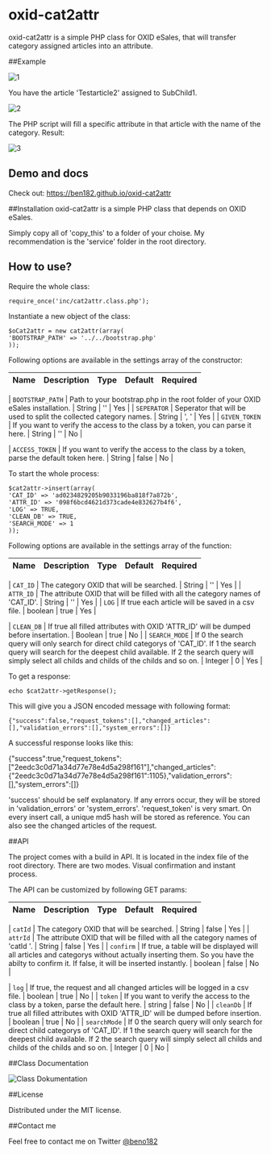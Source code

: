 # oxid-cat2attr

oxid-cat2attr is a simple PHP class for OXID eSales, that will transfer category assigned articles into an attribute.

##Example

![1](/images/1.jpg?raw=true "1")

You have the article 'Testarticle2' assigned to SubChild1.

![2](/images/2.jpg?raw=true "2")

The PHP script will fill a specific attribute in that article with the name of the category.
Result:

![3](/images/3.jpg?raw=true "3")

## Demo and docs
Check out: https://ben182.github.io/oxid-cat2attr

##Installation
oxid-cat2attr is a simple PHP class that depends on OXID eSales.

Simply copy all of 'copy_this' to a folder of your choise. My recommendation is the 'service' folder in the root directory.

## How to use?

Require the whole class:
```
require_once('inc/cat2attr.class.php');
```

Instantiate a new object of the class:

```
$oCat2attr = new cat2attr(array(
'BOOTSTRAP_PATH' => '../../bootstrap.php'
));
```

Following options are available in the settings array of the constructor:

| Name | Description | Type | Default | Required |
|---|---|---|---|---|

| `BOOTSTRAP_PATH` | Path to your bootstrap.php in the root folder of your OXID eSales installation. | String | '' | Yes |
| `SEPERATOR` | Seperator that will be used to split the collected category names. | String | ', ' | Yes |
| `GIVEN_TOKEN` | If you want to verify the access to the class by a token, you can parse it here. | String | '' | No |

| `ACCESS_TOKEN` | If you want to verify the access to the class by a token, parse the default token here. | String | false | No |

To start the whole process:

```
$cat2attr->insert(array(
'CAT_ID' => 'ad0234829205b9033196ba818f7a872b',
'ATTR_ID' => '098f6bcd4621d373cade4e832627b4f6',
'LOG' => TRUE,
'CLEAN_DB' => TRUE,
'SEARCH_MODE' => 1
));
```

Following options are available in the settings array of the function:

| Name | Description | Type | Default | Required |
|---|---|---|---|---|

| `CAT_ID` | The category OXID that will be searched. | String | '' | Yes |
| `ATTR_ID` | The attribute OXID that will be filled with all the category names of 'CAT_ID'. | String | '' | Yes |
| `LOG` | If true each article will be saved in a csv file. | boolean | true | Yes |

| `CLEAN_DB` | If true all filled attributes with OXID 'ATTR_ID' will be dumped before insertation. | Boolean | true | No |
| `SEARCH_MODE` | If 0 the search query will only search for direct child categorys of 'CAT_ID'. If 1 the search query will search for the deepest child available. If 2 the search query will simply select all childs and childs of the childs and so on. | Integer | 0 | Yes |

To get a response:

```
echo $cat2attr->getResponse();
```

This will give you a JSON encoded message with following format:

```
{"success":false,"request_tokens":[],"changed_articles":[],"validation_errors":[],"system_errors":[]}
```

A successful response looks like this:

{"success":true,"request_tokens":["2eedc3c0d71a34d77e78e4d5a298f161"],"changed_articles":{"2eedc3c0d71a34d77e78e4d5a298f161":1105},"validation_errors":[],"system_errors":[]}

'success' should be self explanatory. If any errors occur, they will be stored in 'validation_errors' or 'system_errors'. 'request_token' is very smart. On every insert call, a unique md5 hash will be stored as reference. You can also see the changed articles of the request.

##API

The project comes with a build in API. It is located in the index file of the root directory. There are two modes. Visual confirmation and instant process.

The API can be customized by following GET params:

| Name | Description | Type | Default | Required |
|---|---|---|---|---|

| `catId` | The category OXID that will be searched. | String | false | Yes |
| `attrId` | The attribute OXID that will be filled with all the category names of 'catId '. | String | false | Yes |
| `confirm` | If true, a table will be displayed will all articles and categorys without actually inserting them. So you have the abilty to confirm it. If false, it will be inserted instantly. | boolean | false | No |

| `log` | If true, the request and all changed articles will be logged in a csv file. | boolean | true | No |
| `token` |  If you want to verify the access to the class by a token, parse the default here. | string | false | No |
| `cleanDb` |  If true all filled attributes with OXID 'ATTR_ID' will be dumped before insertion. | boolean | true | No |
| `searchMode` | If 0 the search query will only search for direct child categorys of 'CAT_ID'. If 1 the search query will search for the deepest child available. If 2 the search query will simply select all childs and childs of the childs and so on. | Integer | 0 | No |

##Class Documentation

![Class Dokumentation](/images/class.jpg?raw=true "class")

##License

Distributed under the MIT license.

##Contact me

Feel free to contact me on Twitter [@beno182](https://twitter.com/beno182)
